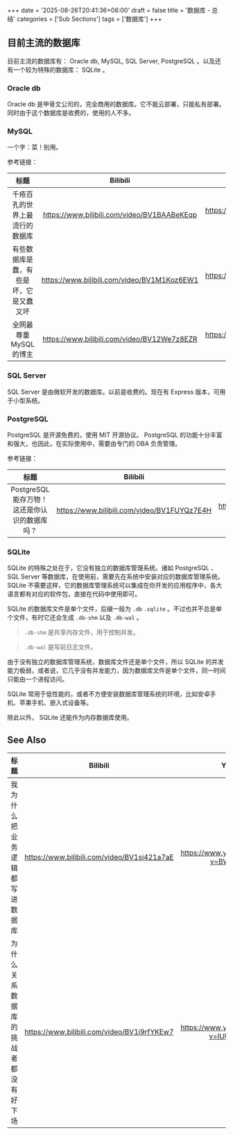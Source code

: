 +++
date = '2025-08-26T20:41:36+08:00'
draft = false
title = '数据库 - 总结'
categories = ['Sub Sections']
tags = ['数据库']
+++

## 目前主流的数据库
目前主流的数据库有： Oracle db, MySQL, SQL Server, PostgreSQL 。以及还有一个较为特殊的数据库： SQLite 。

### Oracle db
Oracle db 是甲骨文公司的，完全商用的数据库。它不能云部署，只能私有部署。同时由于这个数据库是收费的，使用的人不多。

### MySQL
一个字：菜！别用。

参考链接：

| 标题 | Bilibili | YouTube |
| :--: | :--: | :--: |
| 千疮百孔的世界上最流行的数据库 | https://www.bilibili.com/video/BV1BAABeKEqp | https://www.youtube.com/watch?v=KpJCHsRcZ1g |
| 有些数据库是蠢，有些是坏，它是又蠢又坏 | https://www.bilibili.com/video/BV1M1Koz6EW1 | https://www.youtube.com/watch?v=ConMAwL-cmk |
| 全网最尊重MySQL的博主 | https://www.bilibili.com/video/BV12We7z8EZR | https://www.youtube.com/watch?v=UozK9-IwOBE |

### SQL Server
SQL Server 是由微软开发的数据库。以前是收费的。现在有 Express 版本，可用于小型系统。

### PostgreSQL
PostgreSQL 是开源免费的，使用 MIT 开源协议。 PostgreSQL 的功能十分丰富和强大，也因此，在实际使用中，需要由专门的 DBA 负责管理。

参考链接：

| 标题 | Bilibili | YouTube |
| :--: | :--: | :--: |
| PostgreSQL能存万物！这还是你认识的数据库吗？ | https://www.bilibili.com/video/BV1FUYQz7E4H | https://www.youtube.com/watch?v=1UPoCK0v22w |

### SQLite
SQLite 的特殊之处在于，它没有独立的数据库管理系统。诸如 PostgreSQL 、 SQL Server 等数据库，在使用前，需要先在系统中安装对应的数据库管理系统。 SQLite 不需要这样，它的数据库管理系统可以集成在你开发的应用程序中，各大语言都有对应的软件包，直接在代码中使用即可。

SQLite 的数据库文件是单个文件，后缀一般为 `.db` `.sqlite` 。不过也并不总是单个文件，有时它还会生成 `.db-shm` 以及 `.db-wal` 。

> `.db-shm` 是共享内存文件，用于控制并发。

> `.db-wal` 是写前日志文件。

由于没有独立的数据库管理系统，数据库文件还是单个文件，所以 SQLite 的并发能力极弱，或者说，它几乎没有并发能力，因为数据库文件是单个文件，同一时间只能由一个进程访问。

SQLite 常用于低性能的，或者不方便安装数据库管理系统的环境，比如安卓手机、苹果手机、嵌入式设备等。

除此以外， SQLite 还能作为内存数据库使用。

## See Also
| 标题 | Bilibili | YouTube |
| :--: | :--: | :--: |
| 我为什么把业务逻辑都写进数据库 | https://www.bilibili.com/video/BV1si421a7aE | https://www.youtube.com/watch?v=BWI943IEHIk |
| 为什么关系数据库的挑战者都没有好下场 | https://www.bilibili.com/video/BV1i9rfYKEw7 | https://www.youtube.com/watch?v=IUUpxfa1SSw |
